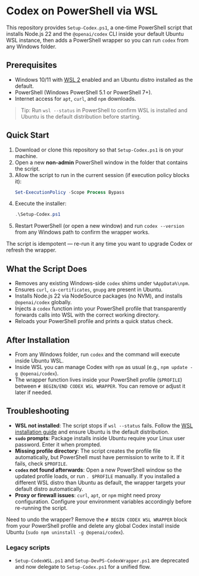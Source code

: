 # Codex on PowerShell via WSL

This repository provides `Setup-Codex.ps1`, a one-time PowerShell script that installs Node.js 22 and the `@openai/codex` CLI inside your default Ubuntu WSL instance, then adds a PowerShell wrapper so you can run `codex` from any Windows folder.

## Prerequisites
- Windows 10/11 with [WSL 2](https://learn.microsoft.com/windows/wsl/install) enabled and an Ubuntu distro installed as the default.
- PowerShell (Windows PowerShell 5.1 or PowerShell 7+).
- Internet access for `apt`, `curl`, and `npm` downloads.

> Tip: Run `wsl --status` in PowerShell to confirm WSL is installed and Ubuntu is the default distribution before starting.

## Quick Start
1. Download or clone this repository so that `Setup-Codex.ps1` is on your machine.
2. Open a new **non-admin** PowerShell window in the folder that contains the script.
3. Allow the script to run in the current session (if execution policy blocks it):
   ```powershell
   Set-ExecutionPolicy -Scope Process Bypass
   ```
4. Execute the installer:
   ```powershell
   .\Setup-Codex.ps1
   ```
5. Restart PowerShell (or open a new window) and run `codex --version` from any Windows path to confirm the wrapper works.

The script is idempotent — re-run it any time you want to upgrade Codex or refresh the wrapper.

## What the Script Does
- Removes any existing Windows-side `codex` shims under `%AppData%\npm`.
- Ensures `curl`, `ca-certificates`, `gnupg` are present in Ubuntu.
- Installs Node.js 22 via NodeSource packages (no NVM), and installs `@openai/codex` globally.
- Injects a `codex` function into your PowerShell profile that transparently forwards calls into WSL with the correct working directory.
- Reloads your PowerShell profile and prints a quick status check.

## After Installation
- From any Windows folder, run `codex` and the command will execute inside Ubuntu WSL.
- Inside WSL you can manage Codex with `npm` as usual (e.g., `npm update -g @openai/codex`).
- The wrapper function lives inside your PowerShell profile (`$PROFILE`) between `# BEGIN/END CODEX WSL WRAPPER`. You can remove or adjust it later if needed.

## Troubleshooting
- **WSL not installed**: The script stops if `wsl --status` fails. Follow the [WSL installation guide](https://learn.microsoft.com/windows/wsl/install) and ensure Ubuntu is the default distribution.
- **`sudo` prompts**: Package installs inside Ubuntu require your Linux user password. Enter it when prompted.
- **Missing profile directory**: The script creates the profile file automatically, but PowerShell must have permission to write to it. If it fails, check `$PROFILE`.
- **`codex` not found afterwards**: Open a new PowerShell window so the updated profile loads, or run `. $PROFILE` manually.
  If you installed a different WSL distro than Ubuntu as default, the wrapper targets your default distro automatically.
- **Proxy or firewall issues**: `curl`, `apt`, or `npm` might need proxy configuration. Configure your environment variables accordingly before re-running the script.

Need to undo the wrapper? Remove the `# BEGIN CODEX WSL WRAPPER` block from your PowerShell profile and delete any global Codex install inside Ubuntu (`sudo npm uninstall -g @openai/codex`).

### Legacy scripts
- `Setup-CodexWSL.ps1` and `Setup-DevPS-CodexWrapper.ps1` are deprecated and now delegate to `Setup-Codex.ps1` for a unified flow.
